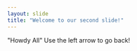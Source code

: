 ```yaml
---
layout: slide
title: "Welcome to our second slide!"
---
```

"Howdy All"
Use the left arrow to go back!
